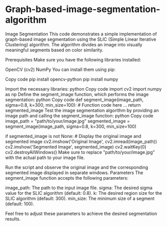 # Graph-based-image-segmentation-algorithm
Image Segmentation
This code demonstrates a simple implementation of graph-based image segmentation using the SLIC (Simple Linear Iterative Clustering) algorithm. The algorithm divides an image into visually meaningful segments based on color similarity.

Prerequisites
Make sure you have the following libraries installed:

OpenCV (cv2)
NumPy
You can install them using pip:

Copy code
pip install opencv-python
pip install numpy


Import the necessary libraries:
python
Copy code
import cv2
import numpy as np
Define the segment_image function, which performs the image segmentation:
python
Copy code
def segment_image(image_path, sigma=0.8, k=300, min_size=100):
    # Function code here
    ...
    return segmented_image
Test the image segmentation algorithm by providing an image path and calling the segment_image function:
python
Copy code
image_path = "path/to/your/image.jpg"
segmented_image = segment_image(image_path, sigma=0.8, k=300, min_size=100)

if segmented_image is not None:
    # Display the original image and segmented image
    cv2.imshow('Original Image', cv2.imread(image_path))
    cv2.imshow('Segmented Image', segmented_image)
    cv2.waitKey(0)
    cv2.destroyAllWindows()
Make sure to replace "path/to/your/image.jpg" with the actual path to your image file.

Run the script and observe the original image and the corresponding segmented image displayed in separate windows.
Parameters
The segment_image function accepts the following parameters:

image_path: The path to the input image file.
sigma: The desired sigma value for the SLIC algorithm (default: 0.8).
k: The desired region size for the SLIC algorithm (default: 300).
min_size: The minimum size of a segment (default: 100).

Feel free to adjust these parameters to achieve the desired segmentation results.
